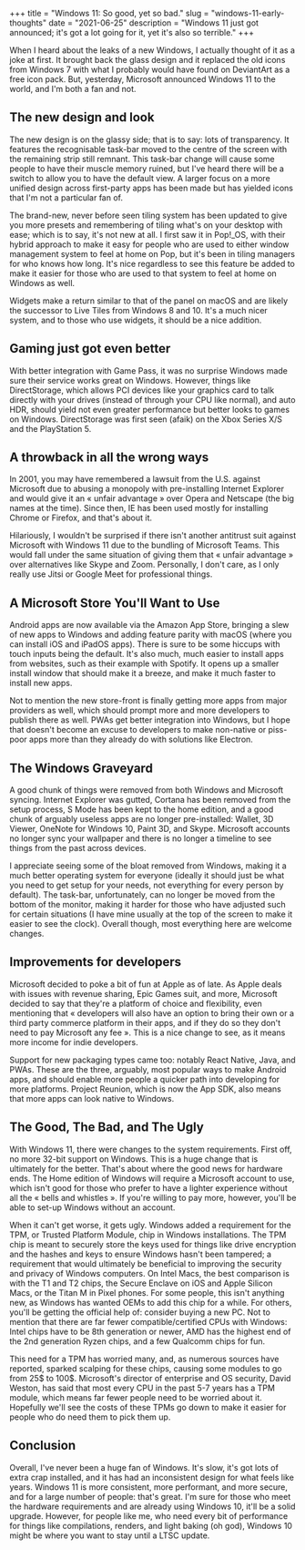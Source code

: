 +++
title = "Windows 11: So good, yet so bad."
slug = "windows-11-early-thoughts"
date = "2021-06-25"
description = "Windows 11 just got announced; it's got a lot going for it, yet it's also so terrible."
+++

When I heard about the leaks of a new Windows, I actually thought of it as a joke at first. It brought back the glass design and it replaced the old icons from Windows 7 with what I probably would have found on DeviantArt as a free icon pack. But, yesterday, Microsoft announced Windows 11 to the world, and I'm both a fan and not.

## The new design and look
The new design is on the glassy side; that is to say: lots of transparency. It features the recognisable task-bar moved to the centre of the screen with the remaining strip still remnant. This task-bar change will cause some people to have their muscle memory ruined, but I've heard there will be a switch to allow you to have the default view. A larger focus on a more unified design across first-party apps has been made but has yielded icons that I'm not a particular fan of.

The brand-new, never before seen tiling system has been updated to give you more presets and remembering of tiling what's on your desktop with ease; which is to say, it's not new at all. I first saw it in Pop!\_OS, with their hybrid approach to make it easy for people who are used to either window management system to feel at home on Pop, but it's been in tiling managers for who knows how long. It's nice regardless to see this feature be added to make it easier for those who are used to that system to feel at home on Windows as well.

Widgets make a return similar to that of the panel on macOS and are likely the successor to Live Tiles from Windows 8 and 10. It's a much nicer system, and to those who use widgets, it should be a nice addition.

## Gaming just got even better
With better integration with Game Pass, it was no surprise Windows made sure their service works great on Windows. However, things like DirectStorage, which allows PCI devices like your graphics card to talk directly with your drives (instead of through your CPU like normal), and auto HDR, should yield not even greater performance but better looks to games on Windows. DirectStorage was first seen (afaik) on the Xbox Series X/S and the PlayStation 5.

## A throwback in all the wrong ways
In 2001, you may have remembered a lawsuit from the U.S. against Microsoft due to abusing a monopoly with pre-installing Internet Explorer and would give it an « unfair advantage » over Opera and Netscape (the big names at the time). Since then, IE has been used mostly for installing Chrome or Firefox, and that's about it.

Hilariously, I wouldn't be surprised if there isn't another antitrust suit against Microsoft with Windows 11 due to the bundling of Microsoft Teams. This would fall under the same situation of giving them that « unfair advantage » over alternatives like Skype and Zoom. Personally, I don't care, as I only really use Jitsi or Google Meet for professional things. 

## A Microsoft Store You'll Want to Use
Android apps are now available via the Amazon App Store, bringing a slew of new apps to Windows and adding feature parity with macOS (where you can install iOS and iPadOS apps). There is sure to be some hiccups with touch inputs being the default. It's also much, much easier to install apps from websites, such as their example with Spotify. It opens up a smaller install window that should make it a breeze, and make it much faster to install new apps.

Not to mention the new store-front is finally getting more apps from major providers as well, which should prompt more and more developers to publish there as well. PWAs get better integration into Windows, but I hope that doesn't become an excuse to developers to make non-native or piss-poor apps more than they already do with solutions like Electron.

## The Windows Graveyard
A good chunk of things were removed from both Windows and Microsoft syncing. Internet Explorer was gutted, Cortana has been removed from the setup process, S Mode has been kept to the home edition, and a good chunk of arguably useless apps are no longer pre-installed: Wallet, 3D Viewer, OneNote for Windows 10, Paint 3D, and Skype. Microsoft accounts no longer sync your wallpaper and there is no longer a timeline to see things from the past across devices.

I appreciate seeing some of the bloat removed from Windows, making it a much better operating system for everyone (ideally it should just be what you need to get setup for your needs, not everything for every person by default). The task-bar, unfortunately, can no longer be moved from the bottom of the monitor, making it harder for those who have adjusted such for certain situations (I have mine usually at the top of the screen to make it easier to see the clock). Overall though, most everything here are welcome changes.

## Improvements for developers
Microsoft decided to poke a bit of fun at Apple as of late. As Apple deals with issues with revenue sharing, Epic Games suit, and more, Microsoft decided to say that they're a platform of choice and flexibility, even mentioning that « developers will also have an option to bring their own or a third party commerce platform in their apps, and if they do so they don't need to pay Microsoft any fee ». This is a nice change to see, as it means more income for indie developers.

Support for new packaging types came too: notably React Native, Java, and PWAs. These are the three, arguably, most popular ways to make Android apps, and should enable more people a quicker path into developing for more platforms. Project Reunion, which is now the App SDK, also means that more apps can look native to Windows.

## The Good, The Bad, and The Ugly
With Windows 11, there were changes to the system requirements. First off, no more 32-bit support on Windows. This is a huge change that is ultimately for the better. That's about where the good news for hardware ends. The Home edition of Windows will require a Microsoft account to use, which isn't good for those who prefer to have a lighter experience without all the « bells and whistles ». If you're willing to pay more, however, you'll be able to set-up Windows without an account.

When it can't get worse, it gets ugly. Windows added a requirement for the TPM, or Trusted Platform Module, chip in Windows installations. The TPM chip is meant to securely store the keys used for things like drive encryption and the hashes and keys to ensure Windows hasn't been tampered; a requirement that would ultimately be beneficial to improving the security and privacy of Windows computers. On Intel Macs, the best comparison is with the T1 and T2 chips, the Secure Enclave on iOS and Apple Silicon Macs, or the Titan M in Pixel phones. For some people, this isn't anything new, as Windows has wanted OEMs to add this chip for a while. For others, you'll be getting the official help of: consider buying a new PC. Not to mention that there are far fewer compatible/certified CPUs with Windows: Intel chips have to be 8th generation or newer, AMD has the highest end of the 2nd generation Ryzen chips, and a few Qualcomm chips for fun.

This need for a TPM has worried many, and, as numerous sources have reported, sparked scalping for these chips, causing some modules to go from 25$ to 100$. Microsoft's director of enterprise and OS security, David Weston, has said that most every CPU in the past 5-7 years has a TPM module, which means far fewer people need to be worried about it. Hopefully we'll see the costs of these TPMs go down to make it easier for people who do need them to pick them up.

## Conclusion
Overall, I've never been a huge fan of Windows. It's slow, it's got lots of extra crap installed, and it has had an inconsistent design for what feels like years. Windows 11 is more consistent, more performant, and more secure, and for a large number  of people: that's great. I'm sure for those who meet the hardware requirements and are already using Windows 10, it'll be a solid upgrade. However, for people like me, who need every bit of performance for things like compilations, renders, and light baking (oh god), Windows 10 might be where you want to stay until a LTSC update.
